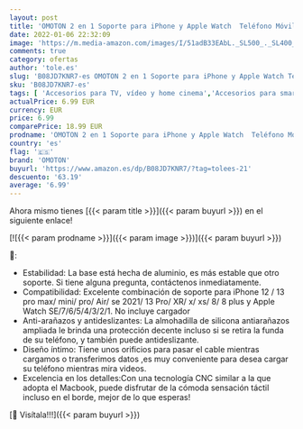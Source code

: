 ```yaml
---
layout: post
title: 'OMOTON 2 en 1 Soporte para iPhone y Apple Watch  Teléfono Móvil y Reloj Soporte de Aluminio Compatible con iPhone 13 Pro MAX/Air/Mini/Pro SE 8 Plus y iWatch 7/6/5/4/3  Ahorra de Espacio  Azul'
date: 2022-01-06 22:32:09
image: 'https://m.media-amazon.com/images/I/51adB33EAbL._SL500_._SL400_.jpg'
comments: true
category: ofertas
author: 'tole.es'
slug: 'B08JD7KNR7-es OMOTON 2 en 1 Soporte para iPhone y Apple Watch Teléfono...'
sku: 'B08JD7KNR7-es'
tags: [ 'Accesorios para TV, vídeo y home cinema','Accesorios para smartwatches','Bases de carga para smartwatches','Electrónica','TV, vídeo y home cinema','Tecnología para vestir','apple','iphone','omoton', ]
actualPrice: 6.99 EUR
currency: EUR
price: 6.99
comparePrice: 18.99 EUR
prodname: 'OMOTON 2 en 1 Soporte para iPhone y Apple Watch  Teléfono Móvil y Reloj Soporte de Aluminio Compatible con iPhone 13 Pro MAX/Air/Mini/Pro SE 8 Plus y iWatch 7/6/5/4/3  Ahorra de Espacio  Azul'
country: 'es'
flag: '🇪🇸'
brand: 'OMOTON'
buyurl: 'https://www.amazon.es/dp/B08JD7KNR7/?tag=tolees-21'
descuento: '63.19'
average: '6.99'
---
```


Ahora mismo tienes [{{< param title >}}]({{< param buyurl >}}) en el siguiente enlace!

[![{{< param prodname >}}]({{< param image >}})]({{< param buyurl >}})

🔎:

- Estabilidad: La base está hecha de aluminio, es más estable que otro soporte. Si tiene alguna pregunta, contáctenos inmediatamente.
- Compatibilidad: Excelente combinación de soporte para iPhone 12 / 13 pro max/ mini/ pro/ Air/ se 2021/ 13 Pro/ XR/ x/ xs/ 8/ 8 plus y Apple Watch SE/7/6/5/4/3/2/1. No incluye cargador
- Anti-arañazos y antideslizantes: La almohadilla de silicona antiarañazos ampliada le brinda una protección decente incluso si se retira la funda de su teléfono, y también puede antideslizante.
- Diseño íntimo: Tiene unos orificios para pasar el cable mientras cargamos o transferimos datos ,es muy conveniente para desea cargar su teléfono mientras mira videos.
- Excelencia en los detalles:Con una tecnología CNC similar a la que adopta el Macbook, puede disfrutar de la cómoda sensación táctil incluso en el borde, mejor de lo que esperas!

[🛒 Visítala!!!]({{< param buyurl >}})
